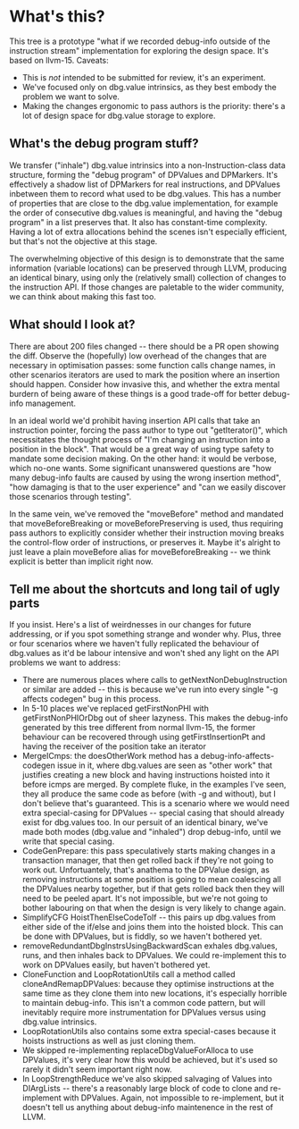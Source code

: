 # What's this?

This tree is a prototype "what if we recorded debug-info outside of the instruction stream" implementation for exploring the design space. It's based on llvm-15. Caveats:
 * This is _not_ intended to be submitted for review, it's an experiment.
 * We've focused only on dbg.value intrinsics, as they best embody the problem we want to solve.
 * Making the changes ergonomic to pass authors is the priority: there's a lot of design space for dbg.value storage to explore.

## What's the debug program stuff?

We transfer ("inhale") dbg.value intrinsics into a non-Instruction-class data structure, forming the "debug program" of DPValues and DPMarkers. It's effectively a shadow list of DPMarkers for real instructions, and DPValues inbetween them to record what used to be dbg.values. This has a number of properties that are close to the dbg.value implementation, for example the order of consecutive dbg.values is meaningful, and having the "debug program" in a list preserves that. It also has constant-time complexity. Having a lot of extra allocations behind the scenes isn't especially efficient, but that's not the objective at this stage.

The overwhelming objective of this design is to demonstrate that the same information (variable locations) can be preserved through LLVM, producing an identical binary, using only the (relatively small) collection of changes to the instruction API. If those changes are paletable to the wider community, we can think about making this fast too.

## What should I look at?

There are about 200 files changed -- there should be a PR open showing the diff. Observe the (hopefully) low overhead of the changes that are necessary in optimisation passes: some function calls change names, in other scenarios iterators are used to mark the position where an insertion should happen. Consider how invasive this, and whether the extra mental burdern of being aware of these things is a good trade-off for better debug-info management.

In an ideal world we'd prohibit having insertion API calls that take an instruction pointer, forcing the pass author to type out "getIterator()", which necessitates the thought process of "I'm changing an instruction into a position in the block". That would be a great way of using type safety to mandate some decision making. On the other hand: it would be verbose, which no-one wants. Some significant unanswered questions are "how many debug-info faults are caused by using the wrong insertion method", "how damaging is that to the user experience" and "can we easily discover those scenarios through testing".

In the same vein, we've removed the "moveBefore" method and mandated that moveBeforeBreaking or moveBeforePreserving is used, thus requiring pass authors to explicitly consider whether their instruction moving breaks the control-flow order of instructions, or preserves it. Maybe it's alright to just leave a plain moveBefore alias for moveBeforeBreaking -- we think explicit is better than implicit right now.

## Tell me about the shortcuts and long tail of ugly parts

If you insist. Here's a list of weirdnesses in our changes for future addressing, or if you spot something strange and wonder why. Plus, three or four scenarios where we haven't fully replicated the behaviour of dbg.values as it'd be labour intensive and won't shed any light on the API problems we want to address:
 * There are numerous places where calls to getNextNonDebugInstruction or similar are added -- this is because we've run into every single "-g affects codegen" bug in this process.
 * In 5-10 places we've replaced getFirstNonPHI with getFirstNonPHIOrDbg out of sheer lazyness. This makes the debug-info generated by this tree different from normal llvm-15, the former behaviour can be recovered through using getFirstInsertionPt and having the receiver of the position take an iterator
 * MergeICmps: the doesOtherWork method has a debug-info-affects-codegen issue in it, where dbg.values are seen as "other work" that justifies creating a new block and having instructions hoisted into it before icmps are merged. By complete fluke, in the examples I've seen, they all produce the same code as before (with -g and without), but I don't believe that's guaranteed. This is a scenario where we would need extra special-casing for DPValues -- special casing that should already exist for dbg.values too. In our persuit of an identical binary, we've made both modes (dbg.value and "inhaled") drop debug-info, until we write that special casing.
 * CodeGenPrepare: this pass speculatively starts making changes in a transaction manager, that then get rolled back if they're not going to work out. Unfortuantely, that's anathema to the DPValue design, as removing instructions at some position is going to mean coalescing all the DPValues nearby together, but if that gets rolled back then they will need to be peeled apart. It's not impossible, but we're not going to bother labouring on that when the design is very likely to change again.
 * SimplifyCFG HoistThenElseCodeToIf -- this pairs up dbg.values from either side of the if/else and joins them into the hoisted block. This can be done with DPValues, but is fiddly, so we haven't bothered yet.
 * removeRedundantDbgInstrsUsingBackwardScan exhales dbg.values, runs, and then inhales back to DPValues. We could re-implement this to work on DPValues easily, but haven't bothered yet.
 * CloneFunction and LoopRotationUtils call a method called cloneAndRemapDPValues: because they optimise instructions at the same time as they clone them into new locations, it's especially horrible to maintain debug-info. This isn't a common code pattern, but will inevitably require more instrumentation for DPValues versus using dbg.value intrinsics.
 * LoopRotationUtils also contains some extra special-cases because it hoists instructions as well as just cloning them.
 * We skipped re-implementing replaceDbgValueForAlloca to use DPValues, it's very clear how this would be achieved, but it's used so rarely it didn't seem important right now.
 * In LoopStrengthReduce we've also skipped salvaging of Values into DIArgLists -- there's a reasonably large block of code to clone and re-implement with DPValues. Again, not impossible to re-implement, but it doesn't tell us anything about debug-info maintenence in the rest of LLVM.
